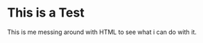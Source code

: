 <!Doctype html>
<html>
  <h1>This is a Test</h1>
  <p>This is me messing around with HTML to see what i can do with it.</p>
 
 </html>
